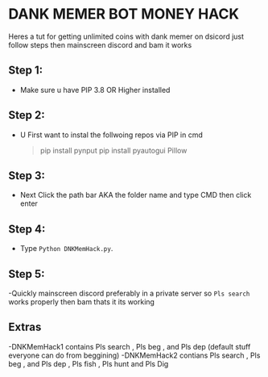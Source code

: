 # DANK MEMER BOT MONEY HACK
Heres a tut for getting unlimited coins with dank memer on dsicord just follow steps then mainscreen discord and bam it works

## Step 1:
- Make sure u have PIP 3.8 OR Higher installed 

## Step 2:
- U First want to instal the follwoing repos via PIP in cmd

  >pip install pynput
  >pip install pyautogui Pillow

## Step 3: 
- Next Click the path bar AKA the folder name and type CMD then click enter

## Step 4:
- Type `Python DNKMemHack.py`.

## Step 5:
-Quickly mainscreen discord preferably in a private server so `Pls search` works properly then bam thats it its working 

## Extras
-DNKMemHack1 contains Pls search , Pls beg , and Pls dep (default stuff everyone can do from beggining)
-DNKMemHack2 contians Pls search , Pls beg , and Pls dep , Pls fish , Pls hunt and Pls Dig
